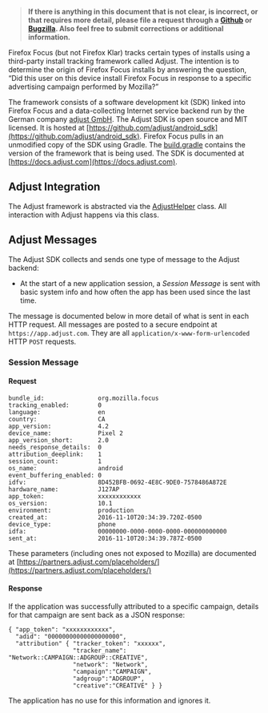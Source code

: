> **If there is anything in this document that is not clear, is incorrect, or that requires more detail, please file a request through a [Github](https://github.com/mozilla-mobile/focus-android/issues) or [Bugzilla](https://bugzilla.mozilla.org/enter_bug.cgi?product=Focus&component=General). Also feel free to submit corrections or additional information.**

Firefox Focus (but not Firefox Klar) tracks certain types of installs using a third-party install tracking framework called Adjust. The intention is to determine the origin of Firefox Focus installs by answering the question, “Did this user on this device install Firefox Focus in response to a specific advertising campaign performed by Mozilla?”

The framework consists of a software development kit (SDK) linked into Firefox Focus and a data-collecting Internet service backend run by the German company [adjust GmbH](https://www.adjust.com). The Adjust SDK is open source and MIT licensed. It is hosted at [https://github.com/adjust/android_sdk](https://github.com/adjust/android_sdk). Firefox Focus pulls in an unmodified copy of the SDK using Gradle. The [build.gradle](https://github.com/mozilla-mobile/focus-android/blob/master/app/build.gradle) contains the version of the framework that is being used. The SDK is documented at [https://docs.adjust.com](https://docs.adjust.com).

## Adjust Integration

The Adjust framework is abstracted via the [AdjustHelper](https://github.com/mozilla-mobile/focus-android/blob/master/app/src/focusRelease/java/org/mozilla/focus/utils/AdjustHelper.java) class. All interaction with Adjust happens via this class.

## Adjust Messages

The Adjust SDK collects and sends one type of message to the Adjust backend:

* At the start of a new application session, a *Session Message* is sent with basic system info and how often the app has been used since the last time.

The message is documented below in more detail of what is sent in each HTTP request. All messages are posted to a secure endpoint at `https://app.adjust.com`. They are all `application/x-www-form-urlencoded` HTTP `POST` requests.

### Session Message

#### Request

```
bundle_id:               org.mozilla.focus
tracking_enabled:        0
language:                en
country:                 CA
app_version:             4.2
device_name:             Pixel 2
app_version_short:       2.0
needs_response_details:  0
attribution_deeplink:    1
session_count:           1
os_name:                 android
event_buffering_enabled: 0
idfv:                    8D452BFB-0692-4E8C-9DE0-7578486A872E
hardware_name:           J127AP
app_token:               xxxxxxxxxxxx
os_version:              10.1
environment:             production
created_at:              2016-11-10T20:34:39.720Z-0500
device_type:             phone
idfa:                    00000000-0000-0000-0000-000000000000
sent_at:                 2016-11-10T20:34:39.787Z-0500
```

These parameters (including ones not exposed to Mozilla) are documented at [https://partners.adjust.com/placeholders/](https://partners.adjust.com/placeholders/)

#### Response

If the application was successfully attributed to a specific campaign, details for that campaign are sent back as a JSON response:

```
{ "app_token": "xxxxxxxxxxxx",
  "adid": "00000000000000000000",
  "attribution" { "tracker_token": "xxxxxx",
                  "tracker_name": "Network::CAMPAIGN::ADGROUP::CREATIVE",
                  "network": "Network",
                  "campaign":"CAMPAIGN",
                  "adgroup":"ADGROUP",
                  "creative":"CREATIVE" } }
```

The application has no use for this information and ignores it.
